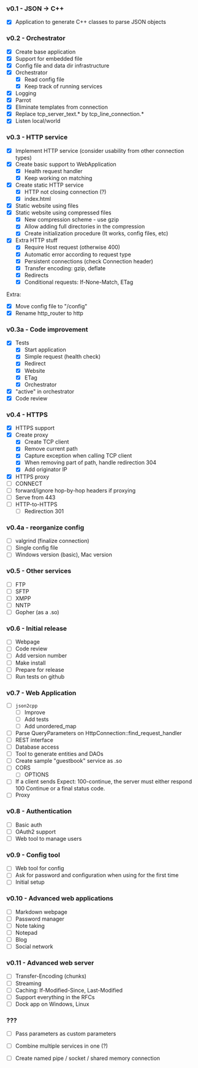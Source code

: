 ### v0.1 - JSON -> C++

- [x] Application to generate C++ classes to parse JSON objects

### v0.2 - Orchestrator

- [x] Create base application
- [x] Support for embedded file
- [x] Config file and data dir infrastructure
- [x] Orchestrator
  - [x] Read config file
  - [x] Keep track of running services
- [x] Logging
- [x] Parrot
- [x] Eliminate templates from connection
- [x] Replace tcp_server_text.* by tcp_line_connection.*
- [x] Listen local/world

### v0.3 - HTTP service

- [x] Implement HTTP service (consider usability from other connection types)
- [x] Create basic support to WebApplication
  - [x] Health request handler
  - [x] Keep working on matching
- [x] Create static HTTP service
  - [x] HTTP not closing connection (?)
  - [x] index.html
- [x] Static website using files
- [x] Static website using compressed files
  - [x] New compression scheme - use gzip
  - [x] Allow adding full directories in the compression
  - [x] Create initialization procedure (It works, config files, etc)
- [x] Extra HTTP stuff
  - [x] Require Host request (otherwise 400)
  - [x] Automatic error according to request type
  - [x] Persistent connections (check Connection header)
  - [x] Transfer encoding: gzip, deflate
  - [x] Redirects
  - [x] Conditional requests: If-None-Match, ETag

Extra:
- [x] Move config file to "/config"
- [x] Rename http_router to http

### v0.3a - Code improvement

- [x] Tests
  - [x] Start application
  - [x] Simple request (health check)
  - [x] Redirect
  - [x] Website
  - [x] ETag
  - [x] Orchestrator
- [x] "active" in orchestrator
- [x] Code review

### v0.4 - HTTPS

- [x] HTTPS support
- [x] Create proxy
  - [x] Create TCP client
  - [x] Remove current path
  - [x] Capture exception when calling TCP client
  - [x] When removing part of path, handle redirection 304
  - [x] Add originator IP
- [x] HTTPS proxy
- [ ] CONNECT
- [ ] forward/ignore hop-by-hop headers if proxying
- [ ] Serve from 443
- [ ] HTTP-to-HTTPS
  - [ ] Redirection 301

### v0.4a - reorganize config

- [ ] valgrind (finalize connection)
- [ ] Single config file
- [ ] Windows version (basic), Mac version

### v0.5 - Other services

- [ ] FTP
- [ ] SFTP
- [ ] XMPP
- [ ] NNTP
- [ ] Gopher (as a .so)

### v0.6 - Initial release

- [ ] Webpage
- [ ] Code review
- [ ] Add version number
- [ ] Make install
- [ ] Prepare for release
- [ ] Run tests on github

### v0.7 - Web Application

- [ ] `json2cpp`
  - [ ] Improve
  - [ ] Add tests
  - [ ] Add unordered_map
- [ ] Parse QueryParameters on HttpConnection::find_request_handler
- [ ] REST interface
- [ ] Database access
- [ ] Tool to generate entities and DAOs
- [ ] Create sample "guestbook" service as .so
- [ ] CORS
  - [ ] OPTIONS
- [ ] If a client sends Expect: 100-continue, the server must either respond 100 Continue or a final status code.
- [ ] Proxy

### v0.8 - Authentication

- [ ] Basic auth
- [ ] OAuth2 support
- [ ] Web tool to manage users

### v0.9 - Config tool

- [ ] Web tool for config
- [ ] Ask for password and configuration when using for the first time
- [ ] Initial setup

### v0.10 - Advanced web applications

- [ ] Markdown webpage
- [ ] Password manager
- [ ] Note taking
- [ ] Notepad
- [ ] Blog
- [ ] Social network

### v0.11 - Advanced web server
- [ ] Transfer-Encoding (chunks)
- [ ] Streaming
- [ ] Caching: If-Modified-Since, Last-Modified
- [ ] Support everything in the RFCs
- [ ] Dock app on Windows, Linux

### ???

- [ ] Pass parameters as custom parameters
- [ ] Combine multiple services in one (?)
- [ ] Create named pipe / socket / shared memory connection

